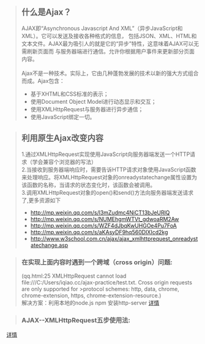 >## 什么是Ajax？
>AJAX即“Asynchronous Javascript And XML”（异步JavaScript和XML）。它可以发送及接收各种格式的信息，
>包括JSON、XML、HTML和文本文件。AJAX最为吸引人的就是它的“异步”特性，这意味着AJAX可以无需刷新页面而
>与服务器端进行通信。允许你根据用户事件来更新部分页面内容。
<br/><br/>
>Ajax不是一种技术。实际上，它由几种蓬勃发展的技术以新的强大方式组合而成。Ajax包含：
>- 基于XHTML和CSS标准的表示；
>- 使用Document Object Model进行动态显示和交互；
>- 使用XMLHttpRequest与服务器进行异步通信；
>- 使用JavaScript绑定一切。

>## 利用原生Ajax改变内容
>1.通过XMLHttpRequest实现使用JavaScript向服务器端发送一个HTTP请求（学会兼容个浏览器的写法）<br/>
>2.当接收到服务器端响应时，需要告诉HTTP请求对象使用JavaScript函数来处理响应。将XMLHttpRequest对象的onreadystatechange属性设置为该函数的名称，当请求的状态变化时，该函数会被调用。<br/>
>3.调用XMLHttpRequest对象的open()和send()方法向服务器端发送请求了,更多资源如下
>- http://mp.weixin.qq.com/s/l3mZudmc4NiCT13bJeURlQ
>- http://mp.weixin.qq.com/s/NUMEhgmWTVt_gdwoaRM2Aw
>- http://mp.weixin.qq.com/s/WZF4dJbqKwUHGOe4Pu7FoA
>- http://mp.weixin.qq.com/s/aKAsyDF9hq560DIXIcd2kg
>- http://www.w3school.com.cn/ajax/ajax_xmlhttprequest_onreadystatechange.asp

>### 在实现上面内容时遇到一个跨域（cross origin）问题:
>(qq.html:25 XMLHttpRequest cannot load file:///C:/Users/iqiao.cc/ajax-practice/test.txt. Cross origin requests are only supported for >protocol schemes: http, data, chrome, chrome-extension, https, chrome-extension-resource.)<br/>
>解决方案：利用本地的node.js npm 安装http-server [详情](https://segmentfault.com/q/1010000003926981)<br/>

>### AJAX--XMLHttpRequest五步使用法:
[详情](http://www.tuicool.com/articles/rEZrErM)
